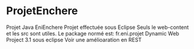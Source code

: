 # ProjetEnchere
Projet Java EniEnchere
Projet effectuée sous Eclipse
Seuls le web-content et les src sont utiles.
Le package normé est: fr.eni.projet
Dynamic Web Project 3.1 sous eclipse
Voir une amélioaration en REST



